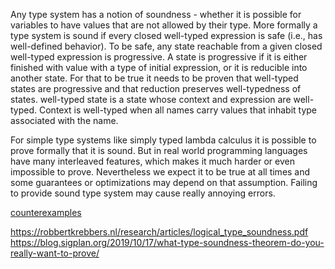 Any type system has a notion of soundness - whether it is possible for variables to have values that are not allowed by their type. More formally a type system is sound if every closed well-typed expression is safe (i.e., has well-defined behavior).
To be safe, any state reachable from a given closed well-typed expression is progressive.
A state is progressive if it is either finished with value with a type of initial expression, or it is reducible into another state.
For that to be true it needs to be proven that well-typed states are progressive and that reduction preserves well-typedness of states.
well-typed state is a state whose context and expression are well-typed. 
Context is well-typed when all names carry values that inhabit type associated with the name.

For simple type systems like simply typed lambda calculus it is possible to prove formally that it is sound.
But in real world programming languages have many interleaved features, which makes it much harder or even impossible to prove.
Nevertheless we expect it to be true at all times and some guarantees or optimizations may depend on that assumption. Failing to provide sound type system may cause really annoying errors.

[counterexamples](https://counterexamples.org/intro.html)

https://robbertkrebbers.nl/research/articles/logical_type_soundness.pdf
https://blog.sigplan.org/2019/10/17/what-type-soundness-theorem-do-you-really-want-to-prove/